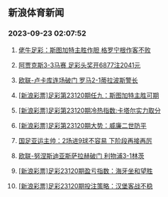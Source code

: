 ## 新浪体育新闻 
### 2023-09-23 02:07:52

1. [佬牛足彩：斯图加特主胜作胆  格罗宁根作客不败](https://sports.sina.com.cn/l/2023-09-22/doc-imznprus8213824.shtml)

2. [阿贾克斯3-3马赛 足彩头奖开6877注2041元](https://sports.sina.com.cn/l/2023-09-22/doc-imznprur2888931.shtml)

3. [欧联-卢卡库连场破门 罗马2-1蒂拉波斯警长](https://sports.sina.com.cn/g/seriea/2023-09-22/doc-imznpruv2649370.shtml)

4. [[新浪彩票]足彩第23120期任九：斯图加特主胜可期](https://sports.sina.com.cn/l/2023-09-22/doc-imznprus8212351.shtml)

5. [[新浪彩票]足彩第23120期冷热指数:卡塔尔实力取分](https://sports.sina.com.cn/l/2023-09-22/doc-imznprut5868148.shtml)

6. [[新浪彩票]足彩第23120期大势：威廉二世防平](https://sports.sina.com.cn/l/2023-09-22/doc-imznprus8212047.shtml)

7. [国足亚运主帅：2场进9球不容易 下阶段再接再厉](https://sports.sina.com.cn/china/2023-09-22/doc-imznpwat2555415.shtml)

8. [欧联-努涅斯迪亚斯萨拉赫破门 利物浦3-1林茨](https://sports.sina.com.cn/g/pl/2023-09-22/doc-imznpruv2651475.shtml)

9. [[新浪彩票]足彩23120期盈亏指数：海牙坐和望胜](https://sports.sina.com.cn/l/2023-09-22/doc-imznprut5867647.shtml)

10. [[新浪彩票]足彩23120期投注策略：汉堡客战不稳](https://sports.sina.com.cn/l/2023-09-22/doc-imznpruv2644399.shtml)

